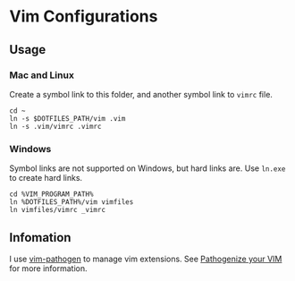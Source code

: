 Vim Configurations
==================

Usage
-----

### Mac and Linux ###

Create a symbol link to this folder, and another symbol link to `vimrc` file.

```shell
cd ~
ln -s $DOTFILES_PATH/vim .vim
ln -s .vim/vimrc .vimrc
```

### Windows ###

Symbol links are not supported on Windows, but hard links are. Use `ln.exe` to create hard links.

```batch
cd %VIM_PROGRAM_PATH%
ln %DOTFILES_PATH%/vim vimfiles
ln vimfiles/vimrc _vimrc
```

Infomation
----------

I use [vim-pathogen](https://github.com/tpope/vim-pathogen) to manage vim extensions. See [Pathogenize your VIM](http://blog.sensible.io/2012/10/18/pathogenize-your-vim.html) for more information.
